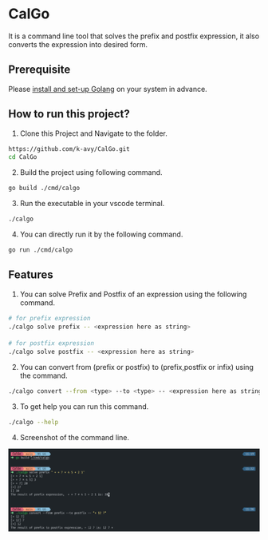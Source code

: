 # CalGo

It is a command line tool that solves the prefix and postfix expression, it also converts the expression into desired form.

## Prerequisite

Please [install and set-up Golang](https://go.dev/doc/install) on your system in advance.

## How to run this project?

1. Clone this Project and Navigate to the folder.

```bash
https://github.com/k-avy/CalGo.git
cd CalGo
```

2. Build the project using following command.

```bash
go build ./cmd/calgo
```

3. Run the executable in your vscode terminal.

```bash
./calgo
```

4. You can directly run it by the following command.

```bash 
go run ./cmd/calgo
```


## Features

1. You can solve Prefix and Postfix of an expression using the following command.

```bash 
# for prefix expression
./calgo solve prefix -- <expression here as string>

# for postfix expression
./calgo solve postfix -- <expression here as string>
```

2. You can convert from (prefix or postfix) to (prefix,postfix or infix) using the command.

```bash
./calgo convert --from <type> --to <type> -- <expression here as string>
```

3. To get help you can run this command.

```bash
./calgo --help
```

4. Screenshot of the command line.

![alt text](assets/CalgoCLI.png)
